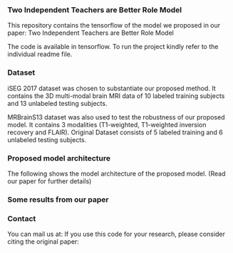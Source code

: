 
### Two Independent Teachers are Better Role Model





This repository contains the tensorflow  of the model we proposed in our paper: Two Independent Teachers are Better Role Model

The code is available in tensorflow. To run the project kindly refer to the individual readme file.





### Dataset


iSEG 2017 dataset was chosen to substantiate our proposed method. It contains the 3D multi-modal brain MRI data of 10 labeled training subjects and 13 unlabeled testing subjects.


MRBrainS13 dataset was also used to test the robustness of our proposed model. It contains 3 modalities (T1-weighted, T1-weighted inversion recovery and FLAIR). Original Dataset consists of 5 labeled training and 6 unlabeled testing subjects. 




### Proposed model architecture


The following shows the model architecture of the proposed model. (Read our paper for further details)




### Some results from our paper







### Contact






You can mail us at:   If you use this code for your research, please consider citing the original paper:




 



